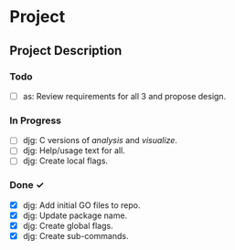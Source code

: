 # Project

## Project Description

### Todo

- [ ] as: Review requirements for all 3 and propose design.  

### In Progress

- [ ] djg: C versions of _analysis_ and _visualize_.  
- [ ] djg: Help/usage text for all.  
- [ ] djg: Create local flags.  

### Done ✓

- [x] djg: Add initial GO files to repo.  
- [x] djg: Update package name.  
- [x] djg: Create global flags.  
- [x] djg: Create sub-commands.  
